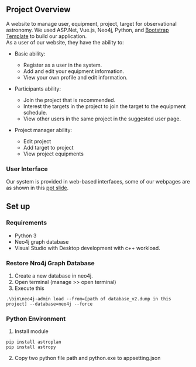 ## Project Overview
A website to manage user, equipment, project, target for observational astronomy. We used ASP.Net, Vue.js, Neo4j, Python, and [Bootstrap Template](https://demos.creative-tim.com/paper-kit/) to build our application.  
As a user of our website, they have the ability to:

- Basic ability:
  - Register as a user in the system.
  - Add and edit your equipment information.
  - View your own profile and edit information.
	
- Participants ability:
  - Join the project that is recommended.
  - Interest the targets in the project to join the target to the equipment schedule.
  - View other users in the same project in the suggested user page.

- Project manager ability:
  - Edit project
  - Add target to project
  - View project equipments
  
### User Interface
Our system is provided in web-based interfaces, some of our webpages are as shown in this [ppt slide](https://drive.google.com/file/d/1v5peCg5iic34DbAavUgmt0A1CmtoN9e6/view?usp=sharing).



## Set up
### Requirements
* Python 3
* Neo4j graph database
* Visual Studio with Desktop development with c++ workload.

### Restore Nro4j Graph Database
1. Create a new database in neo4j.
2. Open terminal (manage >> open terminal)
3. Execute this
```
.\bin\neo4j-admin load --from=[path of database_v2.dump in this project] --database=neo4j --force
```

### Python Environment
1. Install module
```
pip install astroplan
pip install astropy
```
2. Copy two python file path and python.exe to appsetting.json

